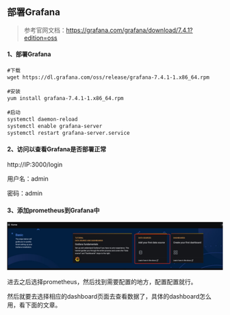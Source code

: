 ## 部署Grafana

> 参考官网文档：https://grafana.com/grafana/download/7.4.1?edition=oss

#### 1、部署Grafana

```shell
#下载
wget https://dl.grafana.com/oss/release/grafana-7.4.1-1.x86_64.rpm

#安装
yum install grafana-7.4.1-1.x86_64.rpm

#启动
systemctl daemon-reload
systemctl enable grafana-server
systemctl restart grafana-server.service
```



#### 2、访问以查看Grafana是否部署正常

http://IP:3000/login

用户名：admin

密码：admin



#### 3、添加prometheus到Grafana中

![avatar](../images/MG384.jpeg)

进去之后选择prometheus，然后找到需要配置的地方，配置配置就行。



然后就要去选择相应的dashboard页面去查看数据了，具体的dashboard怎么用，看下面的文章。
